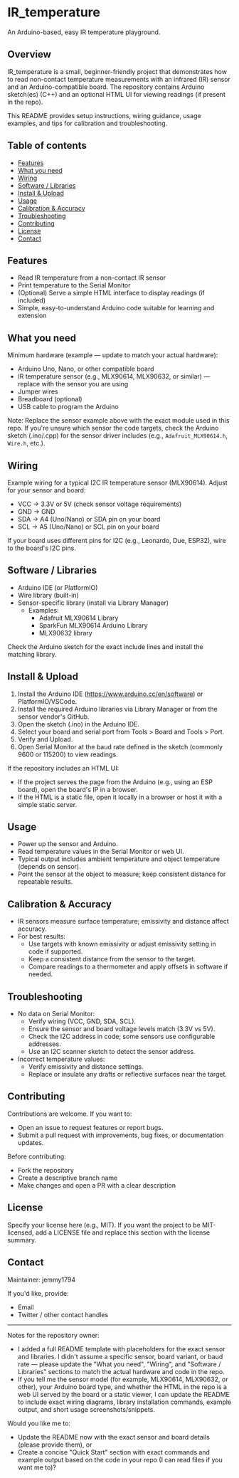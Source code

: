 # IR_temperature

An Arduino-based, easy IR temperature playground.

## Overview

IR_temperature is a small, beginner-friendly project that demonstrates how to read non-contact temperature measurements with an infrared (IR) sensor and an Arduino-compatible board. The repository contains Arduino sketch(es) (C++) and an optional HTML UI for viewing readings (if present in the repo).

This README provides setup instructions, wiring guidance, usage examples, and tips for calibration and troubleshooting.

## Table of contents

- [Features](#features)
- [What you need](#what-you-need)
- [Wiring](#wiring)
- [Software / Libraries](#software--libraries)
- [Install & Upload](#install--upload)
- [Usage](#usage)
- [Calibration & Accuracy](#calibration--accuracy)
- [Troubleshooting](#troubleshooting)
- [Contributing](#contributing)
- [License](#license)
- [Contact](#contact)

## Features

- Read IR temperature from a non-contact IR sensor
- Print temperature to the Serial Monitor
- (Optional) Serve a simple HTML interface to display readings (if included)
- Simple, easy-to-understand Arduino code suitable for learning and extension

## What you need

Minimum hardware (example — update to match your actual hardware):
- Arduino Uno, Nano, or other compatible board
- IR temperature sensor (e.g., MLX90614, MLX90632, or similar) — replace with the sensor you are using
- Jumper wires
- Breadboard (optional)
- USB cable to program the Arduino

Note: Replace the sensor example above with the exact module used in this repo. If you're unsure which sensor the code targets, check the Arduino sketch (.ino/.cpp) for the sensor driver includes (e.g., `Adafruit_MLX90614.h`, `Wire.h`, etc.).

## Wiring

Example wiring for a typical I2C IR temperature sensor (MLX90614). Adjust for your sensor and board:

- VCC -> 3.3V or 5V (check sensor voltage requirements)
- GND -> GND
- SDA -> A4 (Uno/Nano) or SDA pin on your board
- SCL -> A5 (Uno/Nano) or SCL pin on your board

If your board uses different pins for I2C (e.g., Leonardo, Due, ESP32), wire to the board's I2C pins.

## Software / Libraries

- Arduino IDE (or PlatformIO)
- Wire library (built-in)
- Sensor-specific library (install via Library Manager)
  - Examples:
    - Adafruit MLX90614 Library
    - SparkFun MLX90614 Arduino Library
    - MLX90632 library

Check the Arduino sketch for the exact include lines and install the matching library.

## Install & Upload

1. Install the Arduino IDE (https://www.arduino.cc/en/software) or PlatformIO/VSCode.
2. Install the required Arduino libraries via Library Manager or from the sensor vendor's GitHub.
3. Open the sketch (.ino) in the Arduino IDE.
4. Select your board and serial port from Tools > Board and Tools > Port.
5. Verify and Upload.
6. Open Serial Monitor at the baud rate defined in the sketch (commonly 9600 or 115200) to view readings.

If the repository includes an HTML UI:
- If the project serves the page from the Arduino (e.g., using an ESP board), open the board's IP in a browser.
- If the HTML is a static file, open it locally in a browser or host it with a simple static server.

## Usage

- Power up the sensor and Arduino.
- Read temperature values in the Serial Monitor or web UI.
- Typical output includes ambient temperature and object temperature (depends on sensor).
- Point the sensor at the object to measure; keep consistent distance for repeatable results.

## Calibration & Accuracy

- IR sensors measure surface temperature; emissivity and distance affect accuracy.
- For best results:
  - Use targets with known emissivity or adjust emissivity setting in code if supported.
  - Keep a consistent distance from the sensor to the target.
  - Compare readings to a thermometer and apply offsets in software if needed.

## Troubleshooting

- No data on Serial Monitor:
  - Verify wiring (VCC, GND, SDA, SCL).
  - Ensure the sensor and board voltage levels match (3.3V vs 5V).
  - Check the I2C address in code; some sensors use configurable addresses.
  - Use an I2C scanner sketch to detect the sensor address.
- Incorrect temperature values:
  - Verify emissivity and distance settings.
  - Replace or insulate any drafts or reflective surfaces near the target.

## Contributing

Contributions are welcome. If you want to:
- Open an issue to request features or report bugs.
- Submit a pull request with improvements, bug fixes, or documentation updates.

Before contributing:
- Fork the repository
- Create a descriptive branch name
- Make changes and open a PR with a clear description

## License

Specify your license here (e.g., MIT). If you want the project to be MIT-licensed, add a LICENSE file and replace this section with the license summary.

## Contact

Maintainer: jemmy1794

If you'd like, provide:
- Email
- Twitter / other contact handles

---

Notes for the repository owner:
- I added a full README template with placeholders for the exact sensor and libraries. I didn't assume a specific sensor, board variant, or baud rate — please update the "What you need", "Wiring", and "Software / Libraries" sections to match the actual hardware and code in the repo.
- If you tell me the sensor model (for example, MLX90614, MLX90632, or other), your Arduino board type, and whether the HTML in the repo is a web UI served by the board or a static viewer, I can update the README to include exact wiring diagrams, library installation commands, example output, and short usage screenshots/snippets.

Would you like me to:
- Update the README now with the exact sensor and board details (please provide them), or
- Create a concise "Quick Start" section with exact commands and example output based on the code in your repo (I can read files if you want me to)?
